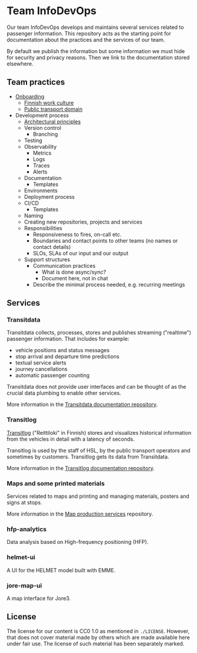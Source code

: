 # Team InfoDevOps

Our team InfoDevOps develops and maintains several services related to passenger information. This repository acts as the starting point for documentation about the practices and the services of our team.

By default we publish the information but some information we must hide for security and privacy reasons.
Then we link to the documentation stored elsewhere.

## Team practices

- [Onboarding](./docs/onboarding.md)
  - [Finnish work culture](./docs/finnish-work-culture.md)
  - [Public transport domain](./docs/public-transport-domain.md)
- Development process
  - [Architectural principles](docs/architectural-principles.md)
  - Version control
    - Branching
  - Testing
  - Observability
    - Metrics
    - Logs
    - Traces
    - Alerts
  - Documentation
    - Templates
  - Environments
  - Deployment process
  - CI/CD
    - Templates
  - Naming
  - Creating new repositories, projects and services
  - Responsibilities
    - Responsiveness to fires, on-call etc.
    - Boundaries and contact points to other teams (no names or contact details)
    - SLOs, SLAs of our input and our output
  - Support structures
    - Communication practices
      - What is done async/sync?
      - Document here, not in chat
    - Describe the minimal process needed, e.g. recurring meetings

## Services

### Transitdata

Transitdata collects, processes, stores and publishes streaming ("realtime") passenger information.
That includes for example:

- vehicle positions and status messages
- stop arrival and departure time predictions
- textual service alerts
- journey cancellations
- automatic passenger counting

Transitdata does not provide user interfaces and can be thought of as the crucial data plumbing to enable other services.

More information in the [Transitdata documentation repository](https://github.com/HSLdevcom/transitdata).

### Transitlog

[Transitlog](https://reittiloki.hsl.fi/) ("Reittiloki" in Finnish) stores and visualizes historical information from the vehicles in detail with a latency of seconds.

Transitlog is used by the staff of HSL, by the public transport operators and sometimes by customers.
Transitlog gets its data from Transitdata.

More information in the [Transitlog documentation repository](https://github.com/HSLdevcom/transitlog).

### Maps and some printed materials

Services related to maps and printing and managing materials, posters and signs at stops.

More information in the [Map production services](https://github.com/HSLdevcom/hsl-map-documentation) repository.

### hfp-analytics

Data analysis based on High-frequency positioning (HFP).

### helmet-ui

A UI for the HELMET model built with EMME.

### jore-map-ui

A map interface for Jore3.

## License

The license for our content is CC0 1.0 as mentioned in `./LICENSE`.
However, that does not cover material made by others which are made available here under fair use.
The license of such material has been separately marked.
